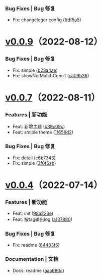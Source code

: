 ### Bug Fixes | Bug 修复

  - Fix: changeloger config ([ffdf5a5](https://github.com/alqmc/changeloger/commit/ffdf5a5))
# [v0.0.9](https://github.com/alqmc/changeloger/compare/v0.0.7...v0.0.9)（2022-08-12）


### Bug Fixes | Bug 修复

  - Fix: simple ([b23a4ae](https://github.com/alqmc/changeloger/commit/b23a4ae))
  - Fix: showNotMatchComiit ([ca09b36](https://github.com/alqmc/changeloger/commit/ca09b36))
# [v0.0.7](https://github.com/alqmc/changeloger/compare/v0.0.4...v0.0.7)（2022-08-11）


### Features | 新功能

  - Feat: 新增主题 ([b39c09c](https://github.com/alqmc/changeloger/commit/b39c09c))
  - Feat: smiple theme ([1f658d2](https://github.com/alqmc/changeloger/commit/1f658d2))

### Bug Fixes | Bug 修复

  - Fix: detail ([c6b7343](https://github.com/alqmc/changeloger/commit/c6b7343))
  - Fix: simple ([3f0f6ab](https://github.com/alqmc/changeloger/commit/3f0f6ab))
# [v0.0.4](https://github.com/alqmc/changeloger/compare/v0.0.4)（2022-07-14）


### Features | 新功能

  - Feat: init ([98a223e](https://github.com/alqmc/changeloger/commit/98a223e))
  - Feat: 按tag输出log ([a137880](https://github.com/alqmc/changeloger/commit/a137880))

### Bug Fixes | Bug 修复

  - Fix: readme ([64483f5](https://github.com/alqmc/changeloger/commit/64483f5))

### Documentation | 文档

  - Docs: readme ([aaa680c](https://github.com/alqmc/changeloger/commit/aaa680c))